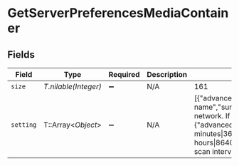# GetServerPreferencesMediaContainer


## Fields

| Field                                                                                                                                                                                                                                                                                                                                                                                                                                                                                                                                                                                                                                            | Type                                                                                                                                                                                                                                                                                                                                                                                                                                                                                                                                                                                                                                             | Required                                                                                                                                                                                                                                                                                                                                                                                                                                                                                                                                                                                                                                         | Description                                                                                                                                                                                                                                                                                                                                                                                                                                                                                                                                                                                                                                      | Example                                                                                                                                                                                                                                                                                                                                                                                                                                                                                                                                                                                                                                          |
| ------------------------------------------------------------------------------------------------------------------------------------------------------------------------------------------------------------------------------------------------------------------------------------------------------------------------------------------------------------------------------------------------------------------------------------------------------------------------------------------------------------------------------------------------------------------------------------------------------------------------------------------------ | ------------------------------------------------------------------------------------------------------------------------------------------------------------------------------------------------------------------------------------------------------------------------------------------------------------------------------------------------------------------------------------------------------------------------------------------------------------------------------------------------------------------------------------------------------------------------------------------------------------------------------------------------ | ------------------------------------------------------------------------------------------------------------------------------------------------------------------------------------------------------------------------------------------------------------------------------------------------------------------------------------------------------------------------------------------------------------------------------------------------------------------------------------------------------------------------------------------------------------------------------------------------------------------------------------------------ | ------------------------------------------------------------------------------------------------------------------------------------------------------------------------------------------------------------------------------------------------------------------------------------------------------------------------------------------------------------------------------------------------------------------------------------------------------------------------------------------------------------------------------------------------------------------------------------------------------------------------------------------------ | ------------------------------------------------------------------------------------------------------------------------------------------------------------------------------------------------------------------------------------------------------------------------------------------------------------------------------------------------------------------------------------------------------------------------------------------------------------------------------------------------------------------------------------------------------------------------------------------------------------------------------------------------ |
| `size`                                                                                                                                                                                                                                                                                                                                                                                                                                                                                                                                                                                                                                           | *T.nilable(Integer)*                                                                                                                                                                                                                                                                                                                                                                                                                                                                                                                                                                                                                             | :heavy_minus_sign:                                                                                                                                                                                                                                                                                                                                                                                                                                                                                                                                                                                                                               | N/A                                                                                                                                                                                                                                                                                                                                                                                                                                                                                                                                                                                                                                              | 161                                                                                                                                                                                                                                                                                                                                                                                                                                                                                                                                                                                                                                              |
| `setting`                                                                                                                                                                                                                                                                                                                                                                                                                                                                                                                                                                                                                                        | T::Array<*Object*>                                                                                                                                                                                                                                                                                                                                                                                                                                                                                                                                                                                                                               | :heavy_minus_sign:                                                                                                                                                                                                                                                                                                                                                                                                                                                                                                                                                                                                                               | N/A                                                                                                                                                                                                                                                                                                                                                                                                                                                                                                                                                                                                                                              | [{"advanced":false,"default":"","group":"general","hidden":false,"id":"FriendlyName","label":"Friendly name","summary":"This name will be used to identify this media server to other computers on your network. If you leave it blank, your computer's name will be used instead.","type":"text","value":"Hera"},{"advanced":false,"default":3600,"enumValues":"900:every 15 minutes\|1800:every 30 minutes\|3600:hourly\|7200:every 2 hours\|21600:every 6 hours\|43200:every 12 hours\|86400:daily","group":"library","hidden":false,"id":"ScheduledLibraryUpdateInterval","label":"Library scan interval","summary":"","type":"int","value":3600}] |